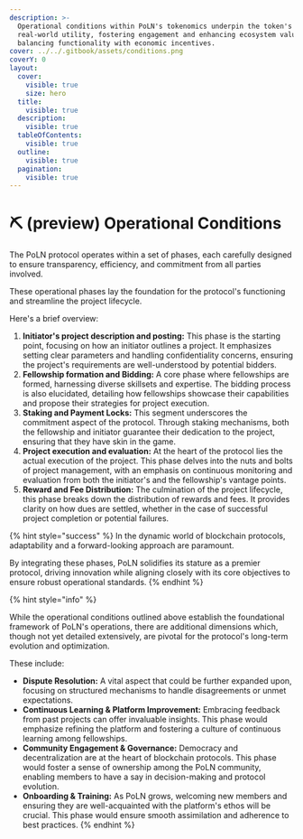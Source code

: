 ```yaml
---
description: >-
  Operational conditions within PoLN's tokenomics underpin the token's
  real-world utility, fostering engagement and enhancing ecosystem value,
  balancing functionality with economic incentives.
cover: ../../.gitbook/assets/conditions.png
coverY: 0
layout:
  cover:
    visible: true
    size: hero
  title:
    visible: true
  description:
    visible: true
  tableOfContents:
    visible: true
  outline:
    visible: true
  pagination:
    visible: true
---
```


# ⛏ (preview) Operational Conditions

The PoLN protocol operates within a set of phases, each carefully designed to ensure transparency, efficiency, and commitment from all parties involved. 

These operational phases lay the foundation for the protocol's functioning and streamline the project lifecycle. 

Here's a brief overview:

1. **Initiator's project description and posting:** This phase is the starting point, focusing on how an initiator outlines a project. It emphasizes setting clear parameters and handling confidentiality concerns, ensuring the project's requirements are well-understood by potential bidders.
2. **Fellowship formation and Bidding:** A core phase where fellowships are formed, harnessing diverse skillsets and expertise. The bidding process is also elucidated, detailing how fellowships showcase their capabilities and propose their strategies for project execution.
3. **Staking and Payment Locks:** This segment underscores the commitment aspect of the protocol. Through staking mechanisms, both the fellowship and initiator guarantee their dedication to the project, ensuring that they have skin in the game.
4. **Project execution and evaluation:** At the heart of the protocol lies the actual execution of the project. This phase delves into the nuts and bolts of project management, with an emphasis on continuous monitoring and evaluation from both the initiator's and the fellowship's vantage points.
5. **Reward and Fee Distribution:** The culmination of the project lifecycle, this phase breaks down the distribution of rewards and fees. It provides clarity on how dues are settled, whether in the case of successful project completion or potential failures.

{% hint style="success" %}
In the dynamic world of blockchain protocols, adaptability and a forward-looking approach are paramount. 

By integrating these phases, PoLN solidifies its stature as a premier protocol, driving innovation while aligning closely with its core objectives to ensure robust operational standards.
{% endhint %}

{% hint style="info" %}

While the operational conditions outlined above establish the foundational framework of PoLN's operations, there are additional dimensions which, though not yet detailed extensively, are pivotal for the protocol's long-term evolution and optimization.

These include:

* **Dispute Resolution:** A vital aspect that could be further expanded upon, focusing on structured mechanisms to handle disagreements or unmet expectations.
* **Continuous Learning & Platform Improvement:** Embracing feedback from past projects can offer invaluable insights. This phase would emphasize refining the platform and fostering a culture of continuous learning among fellowships.
* **Community Engagement & Governance:** Democracy and decentralization are at the heart of blockchain protocols. This phase would foster a sense of ownership among the PoLN community, enabling members to have a say in decision-making and protocol evolution.
* **Onboarding & Training:** As PoLN grows, welcoming new members and ensuring they are well-acquainted with the platform's ethos will be crucial. This phase would ensure smooth assimilation and adherence to best practices.
{% endhint %}

